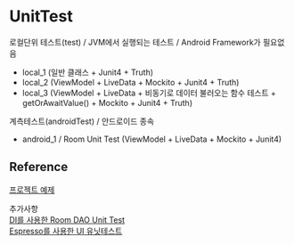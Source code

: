 # UnitTest

로컬단위 테스트(test) / JVM에서 실행되는 테스트 / Android Framework가 필요없음
- local_1 (일반 클래스 + Junit4 + Truth)
- local_2 (ViewModel + LiveData + Mockito + Junit4 + Truth)
- local_3 (ViewModel + LiveData + 비동기로 데이터 불러오는 함수 테스트 + getOrAwaitValue() + Mockito + Junit4 + Truth)

계측테스트(androidTest) / 안드로이드 종속
- android_1 / Room Unit Test (ViewModel + LiveData + Mockito + Junit4)


## Reference

[프로젝트 예제](https://youngest-programming.tistory.com/492)  

추가사항  
[DI를 사용한 Room DAO Unit Test](modelmaker.tistory.com/5)  
[Espresso를 사용한 UI 유닛테스트](youngest-programming.tistory.com/370?category=982808)
